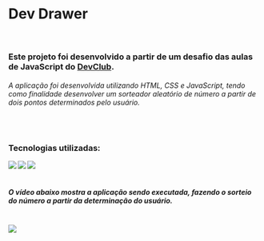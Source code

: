 <h1>Dev Drawer</h1> 
<br>

<h3>Este projeto foi desenvolvido a partir de um desafio das aulas de JavaScript do <a href="https://rodolfomori.com.br/devclub">DevClub</a>.</h3>
<h6>A aplicação foi desenvolvida utilizando HTML, CSS e JavaScript, tendo como finalidade desenvolver um sorteador aleatório de número a partir de dois pontos determinados pelo usuário.</h6>
<br>
<h3>Tecnologias utilizadas: </h3>
<img align="left" src="https://img.shields.io/badge/HTML5-E34F26?style=for-the-badge&logo=html5&logoColor=white">
<img align="left" src="https://img.shields.io/badge/CSS3-1572B6?style=for-the-badge&logo=css3&logoColor=white">
<img align="left" src="https://img.shields.io/badge/JavaScript-323330?style=for-the-badge&logo=javascript&logoColor=F7DF1E">
<br>
<br>

<h5>O vídeo abaixo mostra a aplicação sendo executada, fazendo o sorteio do número a partir da determinação do usuário.</h5>
<br>

<img src="https://github.com/PitterBonoto/Project-dev-drawer/blob/main/assets/gif-dev-drawer.gif?raw=true">
